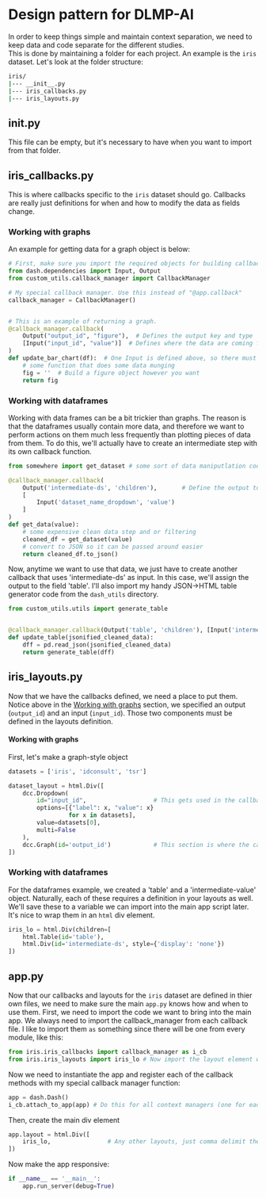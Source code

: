 # Design pattern for DLMP-AI
In order to keep things simple and maintain context separation, 
we need to keep data and code separate for the different studies.  
This is done by maintaining a folder for each project. An example is 
the `iris` dataset.  Let's look at the folder structure:
```bash
iris/
|--- __init__.py
|--- iris_callbacks.py
|--- iris_layouts.py
```
## __init__.py
This file can be empty, but it's necessary to have when you want to import from that folder.

## iris_callbacks.py
This is where callbacks specific to the `iris` dataset should go.  Callbacks are really just definitions
for when and how to modify the data as fields change. 

### Working with graphs
An example for getting data for a graph object is below:

```python
# First, make sure you import the required objects for building callbacks
from dash.dependencies import Input, Output
from custom_utils.callback_manager import CallbackManager

# My special callback manager. Use this instead of "@app.callback"
callback_manager = CallbackManager()


# This is an example of returning a graph. 
@callback_manager.callback(
    Output("output_id", "figure"),  # Defines the output key and type
    [Input("input_id", "value")]  # Defines where the data are coming from
)
def update_bar_chart(df):  # One Input is defined above, so there must be 1 variable name here
    # some function that does some data munging
    fig = ''  # Build a figure object however you want
    return fig
```

### Working with dataframes
Working with data frames can be a bit trickier than graphs.  The reason is that the dataframes 
usually contain more data, and therefore we want to perform actions on them much less frequently than
plotting pieces of data from them.  To do this, we'll actually have to create an intermediate step with its
own callback function.

```python
from somewhere import get_dataset # some sort of data maniputlation code

@callback_manager.callback(
    Output('intermediate-ds', 'children'),       # Define the output to be in the 'intermediate-ds' variable
    [
        Input('dataset_name_dropdown', 'value')
    ]
)
def get_data(value):
    # some expensive clean data step and or filtering
    cleaned_df = get_dataset(value)
    # convert to JSON so it can be passed around easier
    return cleaned_df.to_json()
```
Now, anytime we want to use that data, we just have to create another callback that uses 'intermediate-ds'
as input. In this case, we'll assign the output to the field 'table'. I'll also import my handy JSON->HTML
table generator code from the `dash_utils` directory.

```python
from custom_utils.utils import generate_table


@callback_manager.callback(Output('table', 'children'), [Input('intermediate-ds', 'children')])
def update_table(jsonified_cleaned_data):
    dff = pd.read_json(jsonified_cleaned_data)
    return generate_table(dff)

```

## iris_layouts.py
Now that we have the callbacks defined, we need a place to put them. Notice above in the 
[Working with graphs](working-with-graphs) section, we specified an output 
(`output_id`) and an input (`input_id`). Those two components must be defined in the layouts definition.

#### Working with graphs
First, let's make a graph-style object
```python
datasets = ['iris', 'idconsult', 'tsr']

dataset_layout = html.Div([
    dcc.Dropdown(
        id="input_id",                   # This gets used in the callback an Input
        options=[{"label": x, "value": x}
                 for x in datasets],
        value=datasets[0],
        multi=False
    ),
    dcc.Graph(id='output_id')            # This section is where the callback output goes
])
```
### Working with dataframes
For the dataframes example, we created a 'table' and a 'intermediate-value' object. Naturally,
each of these requires a definition in your layouts as well. We'll save these to a variable we can 
import into the main app script later. It's nice to wrap them in an `html` div element.
```python
iris_lo = html.Div(children=[
    html.Table(id='table'),
    html.Div(id='intermediate-ds', style={'display': 'none'})
])
```

## app.py
Now that our callbacks and layouts for the `iris` dataset are defined in thier own files, we need to 
make sure the main `app.py` knows how and when to use them. First, we need to import the code we want to bring into the 
main app. We always need to import the callback_manager from each callback file. I like to import them `as` something
since there will be one from every module, like this:

```python
from iris.iris_callbacks import callback_manager as i_cb    
from iris.iris_layouts import iris_lo # Now import the layout element we created
```
Now we need to instantiate the app and register each of the callback methods with my special
callback manager function:
```python
app = dash.Dash()
i_cb.attach_to_app(app) # Do this for all context managers (one for each callback.py file)
```
Then, create the main div element
```python
app.layout = html.Div([
    iris_lo,                # Any other layouts, just comma delimit them here
])
```
Now make the app responsive:
```python
if __name__ == '__main__':
    app.run_server(debug=True)
```